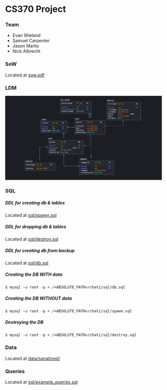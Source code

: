 # CS370 Project

### Team
* Evan Wieland
* Samuel Carpenter
* Jason Marks
* Nick Albrecht

### SoW
Located at [sow.pdf](soq.pdf)

### LDM
![ERD](LDM.png)

### SQL
##### DDL for creating db & tables
Located at [sql/spawn.sql](sql/spawn.sql)

##### DDL for dropping db & tables
Located at [sql/destroy.sql](sql/destroy.sql)

##### DDL for creating db from backup
Located at [sql/db.sql](sql/db.sql)

##### Creating the DB WITH data
`$ mysql -u root -p < /<ABSOLUTE_PATH>/chati/sql/db.sql`

##### Creating the DB WITHOUT data
`$ mysql -u root -p < /<ABSOLUTE_PATH>/chati/sql/spawn.sql`

##### Destroying the DB
`$ mysql -u root -p < /<ABSOLUTE_PATH>/chati/sql/destroy.sql`

### Data
Located at [data/sanatized/](data/sanatized/)

### Queries
Located at [sql/example_queries.sql](sql/example_queries.sql)
